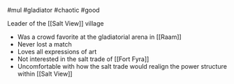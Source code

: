 #mul #gladiator #chaotic #good 

Leader of the [[Salt View]] village
- Was a crowd favorite at the gladiatorial arena in [[Raam]]
- Never lost a match
- Loves all expressions of art
- Not interested in the salt trade of [[Fort Fyra]]
- Uncomfortable with how the salt trade would realign the power structure within [[Salt View]]